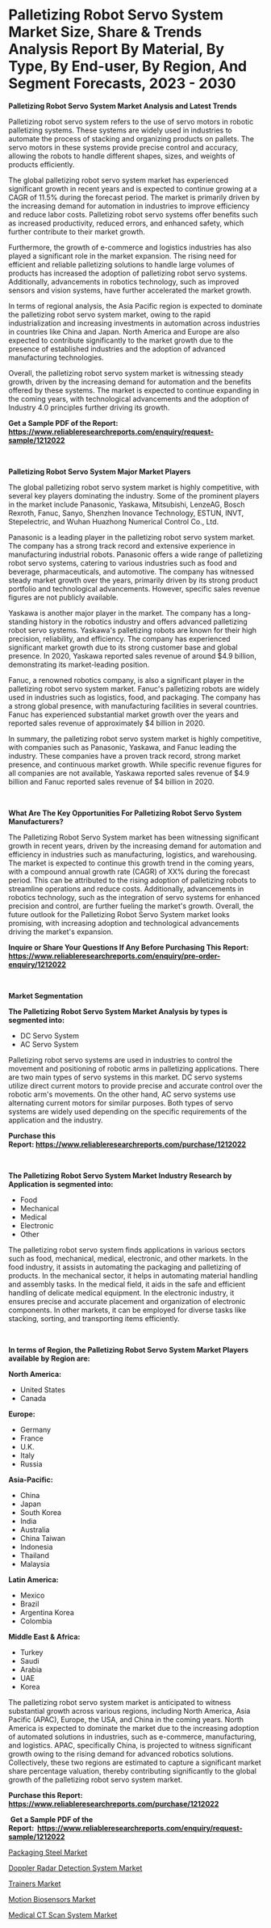 <p><h1>Palletizing Robot Servo System Market Size, Share & Trends Analysis Report By Material, By Type, By End-user, By Region, And Segment Forecasts, 2023 - 2030</h1></p><p><strong>Palletizing Robot Servo System Market Analysis and Latest Trends</strong></p>
<p><p>Palletizing robot servo system refers to the use of servo motors in robotic palletizing systems. These systems are widely used in industries to automate the process of stacking and organizing products on pallets. The servo motors in these systems provide precise control and accuracy, allowing the robots to handle different shapes, sizes, and weights of products efficiently.</p><p>The global palletizing robot servo system market has experienced significant growth in recent years and is expected to continue growing at a CAGR of 11.5% during the forecast period. The market is primarily driven by the increasing demand for automation in industries to improve efficiency and reduce labor costs. Palletizing robot servo systems offer benefits such as increased productivity, reduced errors, and enhanced safety, which further contribute to their market growth.</p><p>Furthermore, the growth of e-commerce and logistics industries has also played a significant role in the market expansion. The rising need for efficient and reliable palletizing solutions to handle large volumes of products has increased the adoption of palletizing robot servo systems. Additionally, advancements in robotics technology, such as improved sensors and vision systems, have further accelerated the market growth.</p><p>In terms of regional analysis, the Asia Pacific region is expected to dominate the palletizing robot servo system market, owing to the rapid industrialization and increasing investments in automation across industries in countries like China and Japan. North America and Europe are also expected to contribute significantly to the market growth due to the presence of established industries and the adoption of advanced manufacturing technologies.</p><p>Overall, the palletizing robot servo system market is witnessing steady growth, driven by the increasing demand for automation and the benefits offered by these systems. The market is expected to continue expanding in the coming years, with technological advancements and the adoption of Industry 4.0 principles further driving its growth.</p></p>
<p><strong>Get a Sample PDF of the Report:&nbsp; <a href="https://www.reliableresearchreports.com/enquiry/request-sample/1212022">https://www.reliableresearchreports.com/enquiry/request-sample/1212022</a></strong></p>
<p>&nbsp;</p>
<p><strong>Palletizing Robot Servo System Major Market Players</strong></p>
<p><p>The global palletizing robot servo system market is highly competitive, with several key players dominating the industry. Some of the prominent players in the market include Panasonic, Yaskawa, Mitsubishi, LenzeAG, Bosch Rexroth, Fanuc, Sanyo, Shenzhen Inovance Technology, ESTUN, INVT, Stepelectric, and Wuhan Huazhong Numerical Control Co., Ltd.</p><p>Panasonic is a leading player in the palletizing robot servo system market. The company has a strong track record and extensive experience in manufacturing industrial robots. Panasonic offers a wide range of palletizing robot servo systems, catering to various industries such as food and beverage, pharmaceuticals, and automotive. The company has witnessed steady market growth over the years, primarily driven by its strong product portfolio and technological advancements. However, specific sales revenue figures are not publicly available.</p><p>Yaskawa is another major player in the market. The company has a long-standing history in the robotics industry and offers advanced palletizing robot servo systems. Yaskawa's palletizing robots are known for their high precision, reliability, and efficiency. The company has experienced significant market growth due to its strong customer base and global presence. In 2020, Yaskawa reported sales revenue of around $4.9 billion, demonstrating its market-leading position.</p><p>Fanuc, a renowned robotics company, is also a significant player in the palletizing robot servo system market. Fanuc's palletizing robots are widely used in industries such as logistics, food, and packaging. The company has a strong global presence, with manufacturing facilities in several countries. Fanuc has experienced substantial market growth over the years and reported sales revenue of approximately $4 billion in 2020.</p><p>In summary, the palletizing robot servo system market is highly competitive, with companies such as Panasonic, Yaskawa, and Fanuc leading the industry. These companies have a proven track record, strong market presence, and continuous market growth. While specific revenue figures for all companies are not available, Yaskawa reported sales revenue of $4.9 billion and Fanuc reported sales revenue of $4 billion in 2020.</p></p>
<p>&nbsp;</p>
<p><strong>What Are The Key Opportunities For Palletizing Robot Servo System Manufacturers?</strong></p>
<p><p>The Palletizing Robot Servo System market has been witnessing significant growth in recent years, driven by the increasing demand for automation and efficiency in industries such as manufacturing, logistics, and warehousing. The market is expected to continue this growth trend in the coming years, with a compound annual growth rate (CAGR) of XX% during the forecast period. This can be attributed to the rising adoption of palletizing robots to streamline operations and reduce costs. Additionally, advancements in robotics technology, such as the integration of servo systems for enhanced precision and control, are further fueling the market's growth. Overall, the future outlook for the Palletizing Robot Servo System market looks promising, with increasing adoption and technological advancements driving the market's expansion.</p></p>
<p><strong>Inquire or Share Your Questions If Any Before Purchasing This Report: <a href="https://www.reliableresearchreports.com/enquiry/pre-order-enquiry/1212022">https://www.reliableresearchreports.com/enquiry/pre-order-enquiry/1212022</a></strong></p>
<p>&nbsp;</p>
<p><strong>Market Segmentation</strong></p>
<p><strong>The Palletizing Robot Servo System Market Analysis by types is segmented into:</strong></p>
<p><ul><li>DC Servo System</li><li>AC Servo System</li></ul></p>
<p><p>Palletizing robot servo systems are used in industries to control the movement and positioning of robotic arms in palletizing applications. There are two main types of servo systems in this market. DC servo systems utilize direct current motors to provide precise and accurate control over the robotic arm's movements. On the other hand, AC servo systems use alternating current motors for similar purposes. Both types of servo systems are widely used depending on the specific requirements of the application and the industry.</p></p>
<p><strong>Purchase this Report:&nbsp;<a href="https://www.reliableresearchreports.com/purchase/1212022">https://www.reliableresearchreports.com/purchase/1212022</a></strong></p>
<p>&nbsp;</p>
<p><strong>The Palletizing Robot Servo System Market Industry Research by Application is segmented into:</strong></p>
<p><ul><li>Food</li><li>Mechanical</li><li>Medical</li><li>Electronic</li><li>Other</li></ul></p>
<p><p>The palletizing robot servo system finds applications in various sectors such as food, mechanical, medical, electronic, and other markets. In the food industry, it assists in automating the packaging and palletizing of products. In the mechanical sector, it helps in automating material handling and assembly tasks. In the medical field, it aids in the safe and efficient handling of delicate medical equipment. In the electronic industry, it ensures precise and accurate placement and organization of electronic components. In other markets, it can be employed for diverse tasks like stacking, sorting, and transporting items efficiently.</p></p>
<p>&nbsp;</p>
<p><strong>In terms of Region, the Palletizing Robot Servo System Market Players available by Region are:</strong></p>
<p>
    <p> <strong> North America: </strong>
        <ul>
            <li>United States</li>
            <li>Canada</li>
        </ul>
        </p> 
    <p> <strong> Europe: </strong>
        <ul>
            <li>Germany</li>
            <li>France</li>
            <li>U.K.</li>
            <li>Italy</li>
            <li>Russia</li>
        </ul>
        </p> 
    <p> <strong> Asia-Pacific: </strong>
        <ul>
            <li>China</li>
            <li>Japan</li>
            <li>South Korea</li>
            <li>India</li>
            <li>Australia</li>
            <li>China Taiwan</li>
            <li>Indonesia</li>
            <li>Thailand</li>
            <li>Malaysia</li>
        </ul>
        </p> 
    <p> <strong> Latin America: </strong>
        <ul>
            <li>Mexico</li>
            <li>Brazil</li>
            <li>Argentina Korea</li>
            <li>Colombia</li>
        </ul>
        </p> 
    <p> <strong> Middle East & Africa: </strong>
        <ul>
            <li>Turkey</li>
            <li>Saudi</li>
            <li>Arabia</li>
            <li>UAE</li>
            <li>Korea</li>
        </ul>
    </p>
    </p>
<p><p>The palletizing robot servo system market is anticipated to witness substantial growth across various regions, including North America, Asia Pacific (APAC), Europe, the USA, and China in the coming years. North America is expected to dominate the market due to the increasing adoption of automated solutions in industries, such as e-commerce, manufacturing, and logistics. APAC, specifically China, is projected to witness significant growth owing to the rising demand for advanced robotics solutions. Collectively, these two regions are estimated to capture a significant market share percentage valuation, thereby contributing significantly to the global growth of the palletizing robot servo system market.</p></p>
<p><strong>Purchase this Report: <a href="https://www.reliableresearchreports.com/purchase/1212022">https://www.reliableresearchreports.com/purchase/1212022</a></strong></p>
<p>&nbsp;<strong>Get a Sample PDF of the Report:&nbsp;&nbsp;<a href="https://www.reliableresearchreports.com/enquiry/request-sample/1212022">https://www.reliableresearchreports.com/enquiry/request-sample/1212022</a></strong></p>
<p><strong></strong></p>
<p><p><a href="https://medium.com/@vidyap2912/packaging-steel-market-size-growth-forecast-2023-2030-7b4b82ae4d66">Packaging Steel Market</a></p><p><a href="https://www.linkedin.com/pulse/doppler-radar-detection-system-market-research-report-provides/">Doppler Radar Detection System Market</a></p><p><a href="https://medium.com/@sink.pay.sand/trainers-market-size-growth-forecast-2023-2030-5eb3a192c2a3">Trainers Market</a></p><p><a href="https://www.linkedin.com/pulse/motion-biosensors-market-size-share-amp-trends-analysis-report/">Motion Biosensors Market</a></p><p><a href="https://www.linkedin.com/pulse/medical-ct-scan-system-market-research-report-unlocks-analysis/">Medical CT Scan System Market</a></p></p>